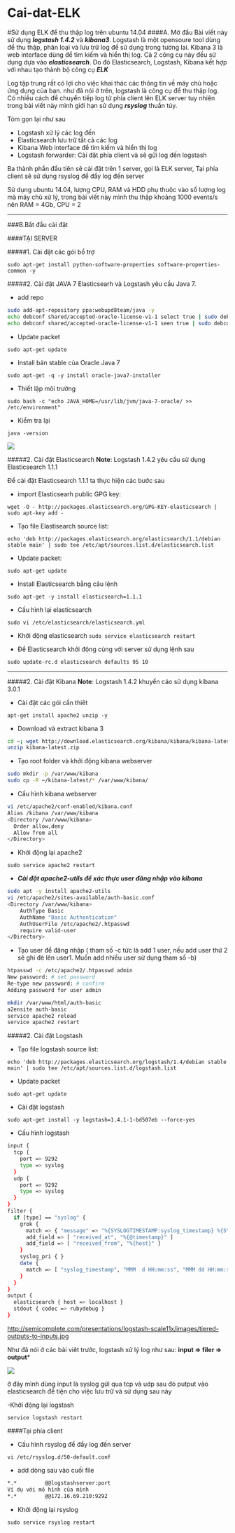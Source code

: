 # Cai-dat-ELK

#Sử dụng ELK để thu thập log trên ubuntu 14.04
####A. Mở đầu 
Bài viết này sử dụng ***logstash 1.4.2*** và ***kibana3***. Logstash là một opensoure tool dùng để thu thập, phân loại và lưu trữ log để sử dụng trong tương lai. Kibana 3 là web interface dùng để tìm kiếm và hiển thị log. Cả 2 công cụ này đều sử dụng dựa vào ***elasticsearch***. Do đó Elasticsearch, Logstash, Kibana kết hợp với nhau tạo thành bộ công cụ ***ELK***

Log tập trung rất có lợi cho việc khai thác các thông tin về máy chủ hoặc ứng dụng của bạn. như đã nói ở trên, logstash là công cụ để thu thập log. Có nhiều cách để chuyển tiếp log từ phía client lên ELK server tuy nhiên trong bài viết này mình giới hạn sử dụng ***rsyslog*** thuần túy.

Tóm gọn lại như sau

- Logstash xử lý các log đến
- Elasticsearch lưu trữ tất cả các log
- Kibana Web interface để tìm kiếm và hiển thị log
- Logstash forwarder: Cài đặt phía client và sẽ gửi log đến logstash

Ba thành phần đầu tiên sẽ cài đặt trên 1 server, gọi là ELK server, Tại phía client sẽ sử dụng rsyslog để đẩy log đến server

Sử dụng ubuntu 14.04, lượng CPU, RAM và HDD phụ thuộc vào số lượng log mà máy chủ xử lý, trong bài viết này mình thu thập khoảng 1000 events/s nên RAM = 4Gb, CPU = 2

-----
###B.Bắt đầu cài đặt

####TẠI SERVER

#####1. Cài đặt các gói bổ trợ 

`sudo apt-get install python-software-properties software-properties-common -y`

#####2. Cài đặt JAVA 7
Elasticsearh và Logstash yêu cầu Java 7.

- add repo

```sh
sudo add-apt-repository ppa:webupd8team/java -y
echo debconf shared/accepted-oracle-license-v1-1 select true | sudo debconf-set-selections
echo debconf shared/accepted-oracle-license-v1-1 seen true | sudo debconf-set-selections
```

- Update packet

`sudo apt-get update`

- Install bản stable của Oracle Java 7

`sudo apt-get -q -y install oracle-java7-installer`

- Thiết lập môi trường

`sudo bash -c "echo JAVA_HOME=/usr/lib/jvm/java-7-oracle/ >> /etc/environment"`

- Kiểm tra lại

`java -version`

<img src="http://i.imgur.com/G1BgwkV.png">

#####2. Cài đặt Elasticsearch
**Note**: Logstash 1.4.2 yêu cầu sử dụng Elasticsearch 1.1.1

Để cài đặt Elasticsearch 1.1.1 ta thực hiện các bước sau

- import Elasticsearh public GPG key:

`wget -O - http://packages.elasticsearch.org/GPG-KEY-elasticsearch | sudo apt-key add -`

- Tạo file Elastisearch source list:

`echo 'deb http://packages.elasticsearch.org/elasticsearch/1.1/debian stable main' | sudo tee /etc/apt/sources.list.d/elasticsearch.list`

- Update packet:

`sudo apt-get update`

- Install Elasticsearch bằng câu lệnh

`sudo apt-get -y install elasticsearch=1.1.1`

- Cấu hình lại elasticsearch

`sudo vi /etc/elasticsearch/elasticsearch.yml`

- Khởi động elasticsearch
`sudo service elasticsearch restart`

- Để Elasticsearch khởi động cùng với server sử dụng lệnh sau

`sudo update-rc.d elasticsearch defaults 95 10`

----------
#####2. Cài đặt Kibana
**Note**: Logstash 1.4.2 khuyến cáo sử dụng kibana 3.0.1

- Cài đặt các gói cần thiêt

`apt-get install apache2 unzip -y`

- Download và extract kibana 3

```sh
cd ~; wget http://download.elasticsearch.org/kibana/kibana/kibana-latest.zip
unzip kibana-latest.zip
```

- Tạo root folder và khởi động kibana webserver

```sh
sudo mkdir -p /var/www/kibana
sudo cp -R ~/kibana-latest/* /var/www/kibana/
```

- Cấu hình kibana webserver

```sh
vi /etc/apache2/conf-enabled/kibana.conf
Alias /kibana /var/www/kibana
<Directory /var/www/kibana>
  Order allow,deny
  Allow from all
</Directory>
```

- Khởi động lại apache2

`sudo service apache2 restart`

- ***Cài đặt apache2-utils để xác thực user đăng nhập vào kibana***

```sh
sudo apt -y install apache2-utils
vi /etc/apache2/sites-available/auth-basic.conf
<Directory /var/www/kibana>
    AuthType Basic
    AuthName "Basic Authentication"
    AuthUserFile /etc/apache2/.htpasswd
    require valid-user
</Directory>
```

- Tạo user để đăng nhập ( tham số -c tức là add 1 user, nếu add user thứ 2 sẽ ghi đè lên user1. Muốn add nhiều user sử dụng tham số -b)

```sh
htpasswd -c /etc/apache2/.htpasswd admin
New password: # set password
Re-type new password: # confirm
Adding password for user admin
```

```sh
mkdir /var/www/html/auth-basic 
a2ensite auth-basic 
service apache2 reload
service apache2 restart
```


#####2. Cài đặt Logstash

- Tạo file logstash source list:

`echo 'deb http://packages.elasticsearch.org/logstash/1.4/debian stable main' | sudo tee /etc/apt/sources.list.d/logstash.list`

- Update packet

`sudo apt-get update`

- Cài đặt logstash

`sudo apt-get install -y logstash=1.4.1-1-bd507eb --force-yes`

- Cấu hình logstash

```sh
input {
  tcp {
    port => 9292
    type => syslog
  }
  udp {
    port => 9292
    type => syslog
  }
}
filter {
  if [type] == "syslog" {
    grok {
      match => { "message" => "%{SYSLOGTIMESTAMP:syslog_timestamp} %{SYSLOGHOST:syslog_hostname} %{DATA:syslog_program}(?:\[%{POSINT:syslog_pid}\])?: %{GREEDYDATA:syslog_message}" }
      add_field => [ "received_at", "%{@timestamp}" ]
      add_field => [ "received_from", "%{host}" ]
    }
    syslog_pri { }
    date {
      match => [ "syslog_timestamp", "MMM  d HH:mm:ss", "MMM dd HH:mm:ss" ]
    }
  }
}
output {
  elasticsearch { host => localhost }
  stdout { codec => rubydebug }
}
```

http://semicomplete.com/presentations/logstash-scale11x/images/tiered-outputs-to-inputs.jpg

Như đã nói ở các bài viêt trước, logstash xử lý log như sau: **input => filer  => output***

<img src="http://semicomplete.com/presentations/logstash-scale11x/images/tiered-outputs-to-inputs.jpg">

ở đây mình dùng input là syslog gửi qua tcp và udp sau đó putput vào elasticsearch để tiện cho việc lưu trữ và sử dụng sau này

-Khởi động lại logstash

`service logstash restart`

####Tại phía client

- Cấu hình rsyslog để đẩy log đến server

`vi /etc/rsyslog.d/50-default.conf`

- add dòng sau vào cuối file

```sh
*.*         @@logstashserver:port
Ví dụ với mô hình của mình
*.* 	    @@172.16.69.210:9292 
```

- Khởi động lại rsyslog

`sudo service rsyslog restart`
